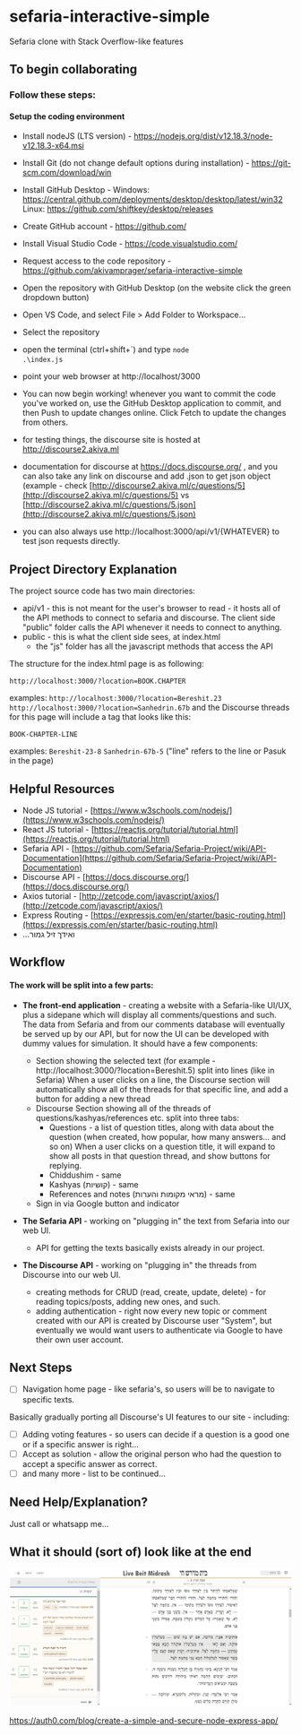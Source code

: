 
# sefaria-interactive-simple

Sefaria clone with Stack Overflow-like features

## To begin collaborating

### Follow these steps:

#### Setup the coding environment

 - Install nodeJS (LTS version) - https://nodejs.org/dist/v12.18.3/node-v12.18.3-x64.msi

 - Install Git (do not change default options during installation) - https://git-scm.com/download/win

 - Install GitHub Desktop - Windows: https://central.github.com/deployments/desktop/desktop/latest/win32 Linux: https://github.com/shiftkey/desktop/releases

 - Create GitHub account - https://github.com/

 - Install Visual Studio Code - https://code.visualstudio.com/

 - Request access to the code repository - https://github.com/akivamprager/sefaria-interactive-simple
 - Open the repository with GitHub Desktop (on the website click the green dropdown button)

 - Open VS Code, and select File > Add Folder to Workspace...

 - Select the repository

 - open the terminal (ctrl+shift+`) and type <code>node .\index.js</code>

 - point your web browser at http://localhost/3000

 - You can now begin working! whenever you want to commit the code you've worked on, use the GitHub Desktop application to commit, and then Push to update changes online. Click Fetch to update the changes from others.

 - for testing things, the discourse site is hosted at http://discourse2.akiva.ml
 - documentation for discourse at https://docs.discourse.org/ , and you can also take any link on discourse and add .json to get json object (example - check [http://discourse2.akiva.ml/c/questions/5](http://discourse2.akiva.ml/c/questions/5) vs [http://discourse2.akiva.ml/c/questions/5.json](http://discourse2.akiva.ml/c/questions/5.json) 
 - you can also always use http://localhost:3000/api/v1/{WHATEVER} to test json requests directly.
## Project Directory Explanation
The project source code has two main directories:

 - api/v1 - this is not meant for the user's browser to read - it hosts all of the API methods to connect to sefaria and discourse. The client side "public" folder calls the API whenever it needs to connect to anything.
 - public - this is what the client side sees, at index.html
	 - the "js" folder has all the javascript methods that access the API

The structure for the index.html page is as following:

    http://localhost:3000/?location=BOOK.CHAPTER
   examples: `http://localhost:3000/?location=Bereshit.23`
   `http://localhost:3000/?location=Sanhedrin.67b`
 and the Discourse threads for this page will include a tag that looks like this:
 
    BOOK-CHAPTER-LINE
examples: `Bereshit-23-8` `Sanhedrin-67b-5` ("line" refers to the line or Pasuk in the page) 
## Helpful Resources
 - Node JS tutorial - [https://www.w3schools.com/nodejs/](https://www.w3schools.com/nodejs/) 
 - React JS tutorial - [https://reactjs.org/tutorial/tutorial.html](https://reactjs.org/tutorial/tutorial.html)
 - Sefaria API - [https://github.com/Sefaria/Sefaria-Project/wiki/API-Documentation](https://github.com/Sefaria/Sefaria-Project/wiki/API-Documentation)
 - Discourse API - [https://docs.discourse.org/](https://docs.discourse.org/)
 - Axios tutorial - [http://zetcode.com/javascript/axios/](http://zetcode.com/javascript/axios/)
 - Express Routing - [https://expressjs.com/en/starter/basic-routing.html](https://expressjs.com/en/starter/basic-routing.html)
 - ...ואידך זיל גמור

## Workflow 

#### The work will be split into a few parts:

 -  **The front-end application** - creating a website with a Sefaria-like UI/UX, plus a sidepane which will display all comments/questions and such. The data from Sefaria and from our comments database will eventually be served up by our API, but for now the UI can be developed with dummy values for simulation.
It should have a few components:
	 - Section showing the selected text (for example - http://localhost:3000/?location=Bereshit.5) split into lines (like in Sefaria)
	 When a user clicks on a line, the Discourse section will automatically show all of the threads for that specific line, and add a button for adding a new thread 
	 - Discourse Section showing all of the threads of questions/kashyas/references etc. split into three tabs:
		 - Questions - a list of question titles, along with data about the question (when created, how popular, how many answers... and so on)
		 When a user clicks on a question title, it will expand to show all posts in that question thread, and show buttons for replying.
		 - Chiddushim - same
		 - Kashyas (קושיות) - same
		 - References and notes (מראי מקומות והערות)  - same
	 - Sign in via Google button and indicator

 -  **The Sefaria API** - working on "plugging in" the text from Sefaria into our web UI.
	 - API for getting the texts basically exists already in our project.

 -  **The Discourse API** - working on "plugging in" the threads from Discourse into our web UI.
	 - creating methods for CRUD (read, create, update, delete) - for reading topics/posts, adding new ones, and such.
	 - adding authentication - right now every new topic or comment created with our API is created by Discourse user "System", but eventually we would want users to authenticate via Google to have their own user account. 

## Next Steps

 - [ ] Navigation home page - like sefaria's, so users will be to navigate to specific texts.

 Basically gradually porting all Discourse's UI features to our site - including:
 - [ ] Adding voting features - so users can decide if a question is a good one or if a specific answer is right...
 - [ ] Accept as solution - allow the original person who had the question to accept a specific answer as correct.
 - [ ] and many more - list to be continued...

## Need Help/Explanation?
Just call or whatsapp me... 
## What it should (sort of) look like at the end

![image](public/images/sefaria_concept1.png)

https://auth0.com/blog/create-a-simple-and-secure-node-express-app/